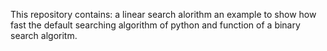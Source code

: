 This repository contains:
a linear search alorithm
an example to show how fast the default searching algorithm of python
and function of a binary search algoritm.
